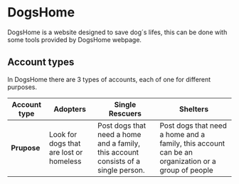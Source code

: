 # DogsHome
DogsHome is a website designed to save dog´s lifes, this can be done with some tools provided by DogsHome webpage.
## Account types

In DogsHome there are 3 types of accounts, each of one for different purposes.

|Account type|Adopters|Single Rescuers|Shelters|
| ------------ | ------------ | ------------ | ------------ |
|**Prupose**|Look for dogs that are lost or homeless|Post dogs that need a home and a family, this account consists of a single person.|Post dogs that need a home and a family, this account can be an organization or a group of people| |

